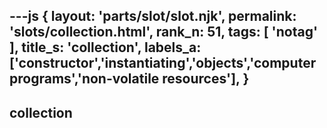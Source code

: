 ---js
{
  layout: 'parts/slot/slot.njk',
  permalink: 'slots/collection.html',
  rank_n: 51,
  tags: [ 'notag' ],
  title_s: 'collection',
  labels_a: ['constructor','instantiating','objects','computer programs','non-volatile resources'],
}
---
## collection


